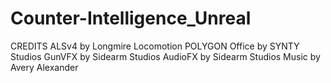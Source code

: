 # Counter-Intelligence_Unreal


CREDITS
ALSv4 by Longmire Locomotion
POLYGON Office by SYNTY Studios
GunVFX by Sidearm Studios
AudioFX by Sidearm Studios
Music by Avery Alexander
